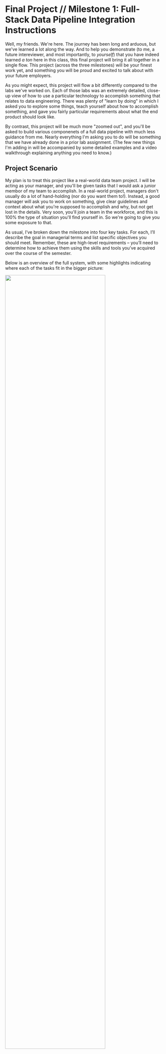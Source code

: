 # Final Project // Milestone 1: Full-Stack Data Pipeline Integration Instructions

Well, my friends. We're here. The journey has been long and arduous, but we've learned a lot along the way. And to help you demonstrate (to me, a future intereviewer, and most importantly, to _yourself_) that you have indeed learned _a ton_ here in this class, this final project will bring it all together in a single flow. This project (across the three milestones) will be your finest work yet, and something you will be proud and excited to talk about with your future employers.

As you might expect, this project will flow a bit differently compared to the labs we've worked on. Each of those labs was an extremely detailed, close-up view of how to use a particular technology to accomplish something that relates to data engineering. There was plenty of "learn by doing" in which I asked you to explore some things, teach yourself about how to accomplish something, and gave you fairly particular requirements about what the end product should look like.

By contrast, this project will be much more "zoomed out", and you'll be asked to build various componenets of a full data pipeline with much less guidance from me. Nearly everything I'm asking you to do will be something that we have already done in a prior lab assignment. (The few new things I'm adding in will be accompanied by some detailed examples and a video walkthrough explaining anything you need to know.) 

## Project Scenario

My plan is to treat this project like a real-world data team project. I will be acting as your manager, and you'll be given tasks that I would ask a junior membor of my team to accomplish. In a real-world project, managers don't usually do a lot of hand-holding (nor do you want them to!). Instead, a good manager will ask you to work on something, give clear guidelines and context about what you're supposed to accomplish and why, but not get lost in the details. Very soon, you'll join a team in the workforce, and this is 100% the type of situation you'll find yourself in. So we're going to give you some exposure to that. 

As usual, I’ve broken down the milestone into four key tasks. For each, I’ll describe the goal in managerial terms and list specific objectives you should meet. Remember, these are high-level requirements – you’ll need to determine how to achieve them using the skills and tools you’ve acquired over the course of the semester. 

Below is an overview of the full system, with some highlights indicating where each of the tasks fit in the bigger picture:

<img src="screenshots/readme_img/system_overview.png"  width="80%">

And here's a rough idea of what the ending file system looks like, but, as you'll find out below, I'm not being prescriptive about how you name things, so this is just here in case it's helpful.

```bash
is-566-11-final-project-1
├─ README.md
├─ compose.yml
├─ dbt
│ ├─ analyses
│ │ ├─ campaign_sales_analysis.sql
│ │ └─ email_campaign_performance.sql
│ ├─ dbt_project.yml
│ ├─ models
│ │ ├─ intermediate
│ │ │  ├─ int_sales_order_line_items.sql
│ │ │  ├─ int_sales_order_with_customers.sql    # <-- Task 4
│ │ │  └─ int_sales_orders_with_campaign.sql
│ │ ├─ models.yml
│ │ └─ staging
│ │    ├─ adventure_db
│ │    │  ├─ stg_adventure_db__customers.sql
│ │    │  ├─ stg_adventure_db__inventory.sql
│ │    │  ├─ stg_adventure_db__product_vendors.sql
│ │    │  ├─ stg_adventure_db__products.sql
│ │    │  └─ stg_adventure_db__vendors.sql
│ │    ├─ ecom
│ │    │  ├─ base
│ │    │  │  ├─ base_ecom__email_campaigns.sql
│ │    │  │  ├─ base_ecom__email_mktg_new.sql
│ │    │  │  └─ base_ecom__sales_orders.sql
│ │    │  ├─ stg_ecom__email_campaigns.sql
│ │    │  ├─ stg_ecom__purchase_orders.sql
│ │    │  └─ stg_ecom__sales_orders.sql          # <-- Task 3
│ │    ├─ real_time                              # <-- Task 3
│ │    │  ├─ base                                # <-- Task 3
│ │    │  │  └─ base_real_time__sales_orders.sql # <-- Task 3
│ │    │  └─ stg_real_time__chat_logs.sql        # <-- Task 3
│ │    └─ sources.yml                            # <-- Task 3
│ ├─ seeds
│ │ ├─ _seeds.yml
│ │ ├─ measures.csv
│ │ └─ ship_method.csv
│ └─ tests
│   └─ generic
│     ├─ positive_inventory_values.sql
│     ├─ preferred_vendors_credit_check.sql
│     ├─ test_column_fully_null.sql
│     └─ test_single_conversion_per_order.sql
├─ load_stages.sql                               # <-- Task 2
├─ processor                                              
│ ├─ Dockerfile                # <-- Task 1                              
│ ├─ etl                                              
│ │ ├─ extract.py                                              
│ │ └─ load.py                                              
│ ├─ init.sql                                              
│ ├─ main.py                   # <-- Task 1                           
│ ├─ requirements.txt          # <-- Task 1                                    
│ └─ utils
│   ├─ connections.py
│   ├─ env_loader.py
│   └─ watermark.py
├─ scratch.sql
└─ screenshots
```

> [!TIP]
> Despite my desire for this to feel like a real-world project and encouraging you to use some autonomy, that doesn't mean I'm not here to help. As usual, we'll try to balance this appropriately. But you'll be free to choose how you go about your solution without strict guidelines, and I'll plan to just be around to answer questions, help troubleshoot, etc.
>
> Note also: Unlike the last dbt lab, there are no tricks or "gotcha's" built into this assignment (at least not intentionally...). I'm much more interested in you _making it through_ the full data pipeline experience rather than experiencing some real-world pain along the way.

I couldn't be more excited for you. Let's do it.

---

## Task 1: Containerized Python ETL Microservice

Our team needs a lightweight ETL microservice to regularly collect data from two production systems and prepare it for our data warehouse. I’m tasking you with building a Python-based ETL process that connects to our two transactional databases (one PostgreSQL, one MongoDB), extracts the latest data, and lands it into an internal Snowflake stage for further processing. This service must be packaged as a Docker container to align with our deployment standards. We have some existing utility code to get you started, but you’ll need to understand that codebase and integrate your work into it. Treat this as if you’re joining an ongoing project – the framework is there, and you’re adding a new component to meet our goals.

> [!TIP]
> Update: I ended up recording another video during on of the sections where I did some of the other setup tasks that you should have done prior to the "getting started" video below. There is some overlap between the videos, but between the two, you should be able to get FULLY setup and working. Head [here](https://www.dropbox.com/scl/fi/ru66gcp35js0hpmjmo2kc/earlier-setup-for-the-final-project.mp4?rlkey=2qyf2817kja3xj1use95h6au9&dl=0) to watch.
>
> If you are feeling like you need a bit of a "Getting Started" guide with how to start building things out in python for this task, you're in luck. Here's a [careful walkthrough](https://www.dropbox.com/scl/fi/j5t1m96d5z1tkpjue5udy/How-to-get-started-Milestone-1.mp4?rlkey=2pw351w2dwco7owh309iud9sg&dl=0) that will get you fully up to speed with your code talking with one of the database services. Enjoy!

- **Build a Python ETL process**: Develop a script or module that connects to the PostgreSQL and MongoDB sources and retrieves the required data (e.g. recent transactions related to our multi-week Adventure data scenario). Ensure the ETL logic can handle data from both sources and format it as needed for loading. There are two sales tables to extract from the PostgreSQL database, and one chat logs collection to extract from MongoDB. Each of these three extractions can be placed in their own stage on Snowflake. (In other words, this python script doesn't need to do any combining; we'll take care of that with dbt downstream.)

> [!TIP]
> Part of the trick to properly pulling data from the two databases will entail using some timestamps and a "watermark" strategy to ensure that you only pull the data that has been added since the last time you queried that particular table. This will likely be a new concept for many, and you can read about the approach [here](https://chatgpt.com/share/67ee02e0-8d58-8010-a090-fb2cae0af5d6). I have provided the functions to implement this strategy, but here is one very helpful tip that will save you a lot of troubleshooting: notice that the two `extract_` functions will filter the data based on a column _in the table/collection that is being queried_. Given this, it would be a good idea to derive your new "watermark" timestamp from the data that you pull down each time (rather than, say, getting the current system time using a `datetime` function). This way, you're always trusting in the same source of timestamps (i.e., the generator service) to compare along a single linear timeline. (Cue the Loki reference!)

- **Use provided code framework**: You'll want to carefully review and understand the provided utility code (e.g. database connection helpers, config loaders, etc.). You'll be integrating your ETL logic into this existing codebase rather than starting from scratch, _just like you would do if you joined a real data team_. This will require you to read and understand the existing code structure and follow the project’s coding conventions.
- **Export to Snowflake stage**: After extraction (and without really doing any transformations unless you find you need them), the processor should load the data into an internal Snowflake stage. You'll see that there are already utility functions that will handle this for you, including some suggested names for the stages and the schema where you will be landing this data. Ensure that the data from both Postgres and MongoDB sources end up as staged files ready for Snowflake to ingest.
- **Containerize with Docker**: Write a Dockerfile and containerize the entire ETL service. Include all necessary dependencies (Python libraries for PostgreSQL, MongoDB, Snowflake, etc.) in the image. The container should then be configured to run inside the provided Docker Compose environment to ensure that it could run in our company's cloud-based container environment (which is outside the scope of this class...but I'm just making up some context).
- **Test the microservice independently**: Run your containerized ETL service to verify it pulls data correctly from both databases and uploads files to the Snowflake stage. (You may find it useful to write some files out temporarily just to look at the output of your work, but that would be up to you.) Debug any issues with connectivity (e.g. verifying that the credentials for Postgres and Mongo work as intended both locally and in the Docker Compose environment) and ensure the container logs or outputs indicate that the environment can remain running (if so configured) to constantly generate, process, and load data. The goal is a repeatable ETL process that the rest of our pipeline can depend on.

> [!IMPORTANT]
> The deliverable(s) for this milestone will (I think) just be a few short screen recordings of you showing your full system in action. But this won't happen until Milestone 3 in a couple of weeks. You'll obviously need to submit your code via GitHub by the due date, but you can wait to create this screen recording until I give you some clear direction on how to do so as a part of Milestone 3. For now, you should just carefully doublecheck that this task is doing exactly what has been requested in the high-level instructions.

---

## Task 2: Automated Stage Extraction in Snowflake

With data now landing in the Snowflake stage, we need to automate the ingestion of those staged files into our raw data tables in Snowflake so that they can make their way into our dbt setup. Your task is to set up a Snowflake Tasks pipeline that will regularly process the staged data. Essentially, Snowflake should automatically COPY the new data from the stage into a raw table and then clean up the stage (remove or mark processed files) to prevent reprocessing. Since this is unfamiliar territory, I’ve provided a template SQL script in which I've automated the loading of one of the stages you populated in Task 1; you’ll have to adapt it to the rest of the data. This in-warehouse automation will ensure our pipeline runs with minimal manual oversight, keeping the raw data up-to-date for transformation via dbt.

> [!TIP]
> Depending on how much you paid attention to your data generator running in docker while you did your development work in Task 1, you might have accumulated a very large amount of data in your various stages. To help us avoid too many credit costs on our classroom account, it would be a great idea to just manually clear out your stages before starting this task. Use the `remove` command to empty them, then let your docker environment send a few more batches up to work with as you figure this part out. Then, importantly, **turn off your docker environment** so that it stops sending data. You can turn it back on later when you're ready to test things.

- **Create a raw target table**: Make sure there are raw tables ready to receive the data from the stages. Define the schema for each to match the data format coming from the ETL (e.g. proper columns for all fields extracted from Postgres/Mongo). Keep in mind that the sales data is designed to match the existing sales data in our dbt warehouse, so you'll want to make sure that you make those data available to the dbt process you'll be working on in the next task. (The chat logs data is new and can just be loaded RAW like you'll see in my sample script.)
  > [!TIP]
  > A quick note: the earlier dbt lab assignments included a `delivery_estimate` column in the sales data, which was manufactured to provide you some cleaning/formatting experience with dbt. That column won't be coming through in from the generator service in the docker environment, so you can just leave that column as `NULL` in any downstream models that come out of this new source of sales data.  
- **Implement a Snowflake Task for loading**: Use Snowflake’s Tasks feature to schedule an automated execution of a COPY from the stage into the raw table. The task should run on a schedule (for example, hourly). Again, you'll see this in my template and I'll provide a [little video](https://www.dropbox.com/scl/fi/lbsyzfwtub7b55sw6dm46/snowflake-tasks.mov?rlkey=txi77pm1y5yz8qex6hggli63x&dl=0) overview of what that looks like. 
- **Clean up the stage**: After successfully loading the data, the pipeline should remove or archive the processed files from the stage. This should be done via a subsequent task that depends on the load task. Implement this cleanup step so the stage doesn’t accumulate old files. Again, the provided template includes a cleanup example – make sure to customize it for what you've built.
**Test the automated pipeline**: Once configured, manually trigger the Snowflake Task (or wait for its schedule) to verify it correctly moves data from the stage to the raw table. Check that new records appear in the raw table and that the staged files are cleared afterward. The end result should be a hands-off ingestion pipeline: whenever new data files arrive in the stage (from your ETL service), the Snowflake Task will load them into the warehouse and tidy up the staging area.

> [!IMPORTANT]
> Before moving on, make sure that your system is doing exactly what is being asked in the instructions. We'll take some video evidence in Milestone 3.

---

## Task 3: dbt Integration

Now that the raw data from our two sources is inside Snowflake, we need to integrate it into our warehouse model. Use dbt to create models that incorporate this raw data into the existing warehouse flow, following the same general workflow (base, stage, intermediate). This step is where you apply your data modeling skills to join, clean, and prepare the data to be incorporated into an intermediate, analysis-focused view. (The specific use case driving this modeling is a sales-monitoring dashboard for the last 30 days of sales, which you'll be building in the next task.) Your job is to use what you have learned about using dbt to incorporate these new sources of data into the broader warehouse environment. 

> [!TIP]
> Unlike the last lab assignment, you don't need to worry about whether these builds happen in `dev` or `prod`. We won't use dbt Cloud until Milestone 2, so there's no need to keep track of which one you're building in. I've intentionally pulled the dbt setup from the _solution_ to last week's assignment so that you shouldn't need to change anything in the project or connection profiles. This means that you're almost certainly going to be applying any model changes to the `dbt_dev` schema in your database when you use `dbt build`. (Just sharing this in case it helps you know where to go look for the tables you'll be building out in this task.)

- **Configure sources for new data**: Update your dbt project to declare the new raw data as sources. 
- **Develop staging models**: Create (or adapt existing) staging models that select from the raw source data and apply initial transformations/cleaning. Use the same conventions that we have been using in the last two projects, and make smart decisions that you could easily justify. The chat logs can go whereever you'd like them to go, but the two sales tables coming out of the PostgreSQL need to be formatted carefully so that they can be added to the existing sales table and downstream flow.

>[!TIP]
> To be clear, both tables of sales data that are coming out of your docker environment should be carefully added to the existing `stg_ecom__sales_orders` model from the last few weeks. This will require you to (a) be very particular about the format and order of the columns, and (b) figure out how to nest the order detail data into the `order_detail` column that is found in the `stg_ecom__sales_orders` table. (You're essentially going to have to do a lateral flatten in reverse, if that makes sense.) To help narrow your search for how to get this done, I would look into the `ARRAY_AGG()` function.

- **Adhere to dbt best practices**: Organize your models properly in the project structure, probably using the same hierarchy that we've already been using. Again, your goal is to integrate your new functionality into the existing flow of data. (And you can use my directory tree up above if that helps, but you don't have to follow it exactly.)
- **Test and iterate**: Run your dbt models to materialize the new tables, and verify the results. Check that the data looks correct (especially that your newly added data is showing up). The data being generated in the docker environment has _current_ dates, so this will be easy to verify. (Actually, I decided to provide a couple of sample queries to help you make sure you got this right. They are in a separate SQL file here in the repository, and here's a [direct link](https://github.com/byu-is-566/is-566-11-final-project-1-instructions/blob/main/check_data_flow_queries.sql) if that's helpful.) You are also welcome to add a few basic tests that make sense on important fields to validate data integrity, but I'm not going to be overly prescriptive about this. While testing isn’t the main focus of this milestone, just find some way to ensure the pipeline’s transformations are reliable so the final analytics will be accurate.

> [!IMPORTANT]
> Before moving on, make sure that your system is doing exactly what is being asked in the instructions. We'll take some video evidence in Milestone 3.

---

## Task 4: Analytical View and Dashboard in Snowsight

The last step is to present our insights in a user-friendly way. We need an analytical output (i.e., intermediate view like the others we've made) in the warehouse, which will feed a dashboard for visualization. You will create a final dbt model that specifically prepares the data for the sales dashboard, an example of which is provided as a screenshot below. You’ll be using Snowflake’s "Snowsight" visualization tools to build an interactive dashboard for end users. Again, because this is new territory, I'll provide a [short video overview](https://www.dropbox.com/scl/fi/psq15tg8sl94zbt90f4ma/snowsight-dashboards.mov?rlkey=5fpkvtpb8e0xp7eqlheaytklk&dl=0) to orient you to this tool. The dashboard should highlight sales volume over the past 30 days, over time (e.g. daily) and by customer segment, as you see in the example below. The expectation is that by the end of this milestone, a stakeholder could open the Snowsight dashboard and immediately see how our sales are trending and which customer segments are driving those sales.

<img src="screenshots/readme_img/dashboard.png"  width="80%">

- **Create an analytical dbt model**: Develop a top-level dbt model that aggregates or summarizes the sales data for the dashboard. This model likely builds on your silver-layer models from step 3. (For reference, I called mine `int_sales_order_with_customers`.) This view will serve as the direct source for your dashboard.
- **Build the Snowsight dashboard**: Using the Snowsight interface in Snowflake, create a new dashboard. Add a chart for sales over time, similar to the one I've provided. 
- **Demonstrate end-to-end functionality**: Finally, verify that the _entire_ pipeline works together. Turn on your docker environment to generate data (perhaps with a large batch size?), wait until your automated snowflake tasks run, then (manually, for this milestone) execute dbt from your terminal to refresh models. Use the [validation queries I provided](https://github.com/byu-is-566/is-566-11-final-project-1-instructions/blob/main/check_data_flow_queries.sql) in this repository to verify that you are populating the sales data correctly. Finally, confirm that the Snowsight dashboard reflects the new data. This will prove that your containerized ETL, Snowflake ingestion, dbt transformations, and dashboard are all integrated. By completing this, you’ve essentially delivered a full-stack data pipeline: from source systems to an analytics dashboard.

> [!IMPORTANT]
> You will know that you're done with this milestone when: 
> 1. The validation queries linked above are showing comparable proportions (with a few exceptions, most rows should show 1s in both columns)
> 2. You have a dashboard that looks similar to mine above. (Getting a nice spread like you see in mine may require adding several thousand new records from the docker generator.)
> 3. You can confirm that everything is flowing properly from one end to the other, which is easily demonstrated by (a) turning on the generator configuration and letting it run for a few minutes, (b) allowing your Snowflake tasks to pull the data out of the stages, and then (c) re-running dbt from your terminal to pull the new records through the rest of the warehouse. If you look at the dashboard before and after doing a, b, and c, and you see the changes represented in your chart, then CONGRATULATIONS! You have officially implemented your first end-to-end data pipeline. Pretty awesome.

